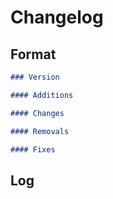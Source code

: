 # Changelog

## Format

```markdown
### Version

#### Additions

#### Changes

#### Removals

#### Fixes
```

## Log
